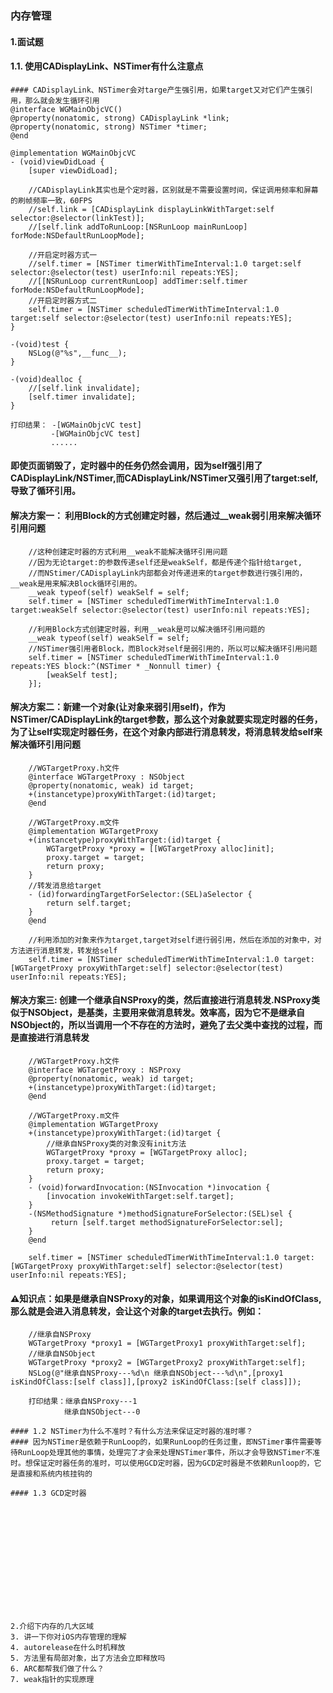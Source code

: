 ### 内存管理
#### 1.面试题
#### 1.1. 使用CADisplayLink、NSTimer有什么注意点
    #### CADisplayLink、NSTimer会对targe产生强引用，如果target又对它们产生强引用，那么就会发生循环引用
    @interface WGMainObjcVC()
    @property(nonatomic, strong) CADisplayLink *link;
    @property(nonatomic, strong) NSTimer *timer;
    @end

    @implementation WGMainObjcVC
    - (void)viewDidLoad {
        [super viewDidLoad];
        
        //CADisplayLink其实也是个定时器，区别就是不需要设置时间，保证调用频率和屏幕的刷帧频率一致，60FPS
        //self.link = [CADisplayLink displayLinkWithTarget:self selector:@selector(linkTest)];
        //[self.link addToRunLoop:[NSRunLoop mainRunLoop] forMode:NSDefaultRunLoopMode];
        
        //开启定时器方式一
        //self.timer = [NSTimer timerWithTimeInterval:1.0 target:self selector:@selector(test) userInfo:nil repeats:YES];
        //[[NSRunLoop currentRunLoop] addTimer:self.timer forMode:NSDefaultRunLoopMode];
        //开启定时器方式二
        self.timer = [NSTimer scheduledTimerWithTimeInterval:1.0 target:self selector:@selector(test) userInfo:nil repeats:YES];
    }

    -(void)test {
        NSLog(@"%s",__func__);
    }

    -(void)dealloc {
        //[self.link invalidate];
        [self.timer invalidate];
    }
    
    打印结果： -[WGMainObjcVC test]
             -[WGMainObjcVC test]
             ......
#### 即使页面销毁了，定时器中的任务仍然会调用，因为self强引用了CADisplayLink/NSTimer,而CADisplayLink/NSTimer又强引用了target:self,导致了循环引用。
#### 解决方案一： 利用Block的方式创建定时器，然后通过__weak弱引用来解决循环引用问题
        //这种创建定时器的方式利用__weak不能解决循环引用问题
        //因为无论target:的参数传递self还是weakSelf，都是传递个指针给target,
        //而NStimer/CADisplayLink内部都会对传递进来的target参数进行强引用的，__weak是用来解决Block循环引用的。
        __weak typeof(self) weakSelf = self;
        self.timer = [NSTimer scheduledTimerWithTimeInterval:1.0 target:weakSelf selector:@selector(test) userInfo:nil repeats:YES];
        
        //利用Block方式创建定时器，利用__weak是可以解决循环引用问题的
        __weak typeof(self) weakSelf = self;
        //NSTimer强引用者Block，而Block对self是弱引用的，所以可以解决循环引用问题
        self.timer = [NSTimer scheduledTimerWithTimeInterval:1.0 repeats:YES block:^(NSTimer * _Nonnull timer) {
            [weakSelf test];
        }];
#### 解决方案二：新建一个对象(让对象来弱引用self)，作为NSTimer/CADisplayLink的target参数，那么这个对象就要实现定时器的任务，为了让self实现定时器任务，在这个对象内部进行消息转发，将消息转发给self来解决循环引用问题
        //WGTargetProxy.h文件
        @interface WGTargetProxy : NSObject
        @property(nonatomic, weak) id target;
        +(instancetype)proxyWithTarget:(id)target;
        @end
        
        //WGTargetProxy.m文件
        @implementation WGTargetProxy
        +(instancetype)proxyWithTarget:(id)target {
            WGTargetProxy *proxy = [[WGTargetProxy alloc]init];
            proxy.target = target;
            return proxy;
        }
        //转发消息给target
        - (id)forwardingTargetForSelector:(SEL)aSelector {
            return self.target;
        }
        @end
        
        //利用添加的对象来作为target,target对self进行弱引用，然后在添加的对象中，对方法进行消息转发，转发给self
        self.timer = [NSTimer scheduledTimerWithTimeInterval:1.0 target:[WGTargetProxy proxyWithTarget:self] selector:@selector(test) userInfo:nil repeats:YES];
    
#### 解决方案三: 创建一个继承自NSProxy的类，然后直接进行消息转发.NSProxy类似于NSObject，是基类，主要用来做消息转发。效率高，因为它不是继承自NSObject的，所以当调用一个不存在的方法时，避免了去父类中查找的过程，而是直接进行消息转发
        //WGTargetProxy.h文件
        @interface WGTargetProxy : NSProxy
        @property(nonatomic, weak) id target;
        +(instancetype)proxyWithTarget:(id)target;
        @end
    
        //WGTargetProxy.m文件
        @implementation WGTargetProxy
        +(instancetype)proxyWithTarget:(id)target {
            //继承自NSProxy类的对象没有init方法
            WGTargetProxy *proxy = [WGTargetProxy alloc];
            proxy.target = target;
            return proxy;
        }
        - (void)forwardInvocation:(NSInvocation *)invocation {
            [invocation invokeWithTarget:self.target];
        }
        -(NSMethodSignature *)methodSignatureForSelector:(SEL)sel {
             return [self.target methodSignatureForSelector:sel];
        }
        @end
    
        self.timer = [NSTimer scheduledTimerWithTimeInterval:1.0 target:[WGTargetProxy proxyWithTarget:self] selector:@selector(test) userInfo:nil repeats:YES];
#### ⚠️知识点：如果是继承自NSProxy的对象，如果调用这个对象的isKindOfClass,那么就是会进入消息转发，会让这个对象的target去执行。例如：
        //继承自NSProxy
        WGTargetProxy *proxy1 = [WGTargetProxy1 proxyWithTarget:self];
        //继承自NSObject
        WGTargetProxy *proxy2 = [WGTargetProxy2 proxyWithTarget:self];
        NSLog(@"继承自NSProxy---%d\n 继承自NSObject---%d\n",[proxy1 isKindOfClass:[self class]],[proxy2 isKindOfClass:[self class]]);
    
        打印结果：继承自NSProxy---1
                继承自NSObject---0
    
    #### 1.2 NSTimer为什么不准时？有什么方法来保证定时器的准时哪？
    #### 因为NSTimer是依赖于RunLoop的，如果RunLoop的任务过重，即NSTimer事件需要等待RunLoop处理其他的事情，处理完了才会来处理NSTimer事件，所以才会导致NSTimer不准时。想保证定时器任务的准时，可以使用GCD定时器，因为GCD定时器是不依赖Runloop的，它是直接和系统内核挂钩的
    
    #### 1.3 GCD定时器
    
    
    
    
    
    
    
    
    
    
    
    
    
    
    2.介绍下内存的几大区域
    3. 讲一下你对iOS内存管理的理解
    4. autorelease在什么时机释放
    5. 方法里有局部对象，出了方法会立即释放吗
    6. ARC都帮我们做了什么？
    7. weak指针的实现原理
    

















































